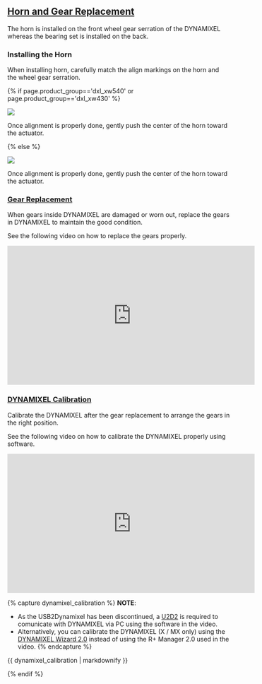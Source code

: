 ## [Horn and Gear Replacement](#horn-and-gear-replacement)

The horn is installed on the front wheel gear serration of the DYNAMIXEL whereas the bearing set is installed on the back.

### Installing the Horn

When installing horn, carefully match the align markings on the horn and the wheel gear serration.

{% if page.product_group=='dxl_xw540' or page.product_group=='dxl_xw430' %}

![](/assets/images/dxl/x/xw/xw540_marking.png)

Once alignment is properly done, gently push the center of the horn toward the actuator.

{% else %}

![](/assets/images/dxl/x/x430_marking.png)

Once alignment is properly done, gently push the center of the horn toward the actuator.

### [Gear Replacement](#gear-replacement)

When gears inside DYNAMIXEL are damaged or worn out, replace the gears in DYNAMIXEL to maintain the good condition.

See the following video on how to replace the gears properly.

<iframe width="560" height="315" src="https://www.youtube.com/embed/wKxcZNMrrCQ" frameborder="0" allow="autoplay; encrypted-media" allowfullscreen></iframe>

### [DYNAMIXEL Calibration](#dynamixel-calibration)

Calibrate the DYNAMIXEL after the gear replacement to arrange the gears in the right position.

See the following video on how to calibrate the DYNAMIXEL properly using software.

<iframe width="560" height="315" src="https://www.youtube.com/embed/uK--PBy88Mo" frameborder="0" allow="accelerometer; autoplay; clipboard-write; encrypted-media; gyroscope; picture-in-picture" allowfullscreen></iframe>

{% capture dynamixel_calibration %}
**NOTE**: 
- As the USB2Dynamixel has been discontinued, a [U2D2](https://emanual.robotis.com/docs/en/parts/interface/u2d2/) is required to comunicate with DYNAMIXEL via PC using the software in the video.
- Alternatively, you can calibrate the DYNAMIXEL (X / MX only) using the [DYNAMIXEL Wizard 2.0](https://emanual.robotis.com/docs/en/software/dynamixel/dynamixel_wizard2/#calibration) instead of using the R+ Manager 2.0 used in the video.
{% endcapture %}

<div class="notice">{{ dynamixel_calibration | markdownify }}</div>

{% endif %}
